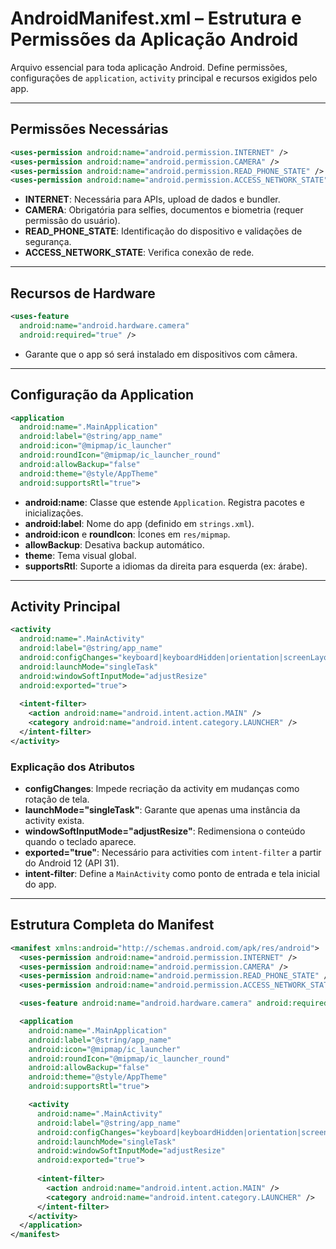 # AndroidManifest.xml – Estrutura e Permissões da Aplicação Android

Arquivo essencial para toda aplicação Android. Define permissões, configurações de `application`, `activity` principal e recursos exigidos pelo app.

---

## Permissões Necessárias

```xml
<uses-permission android:name="android.permission.INTERNET" />
<uses-permission android:name="android.permission.CAMERA" />
<uses-permission android:name="android.permission.READ_PHONE_STATE" />
<uses-permission android:name="android.permission.ACCESS_NETWORK_STATE" />
````

* **INTERNET**: Necessária para APIs, upload de dados e bundler.
* **CAMERA**: Obrigatória para selfies, documentos e biometria (requer permissão do usuário).
* **READ\_PHONE\_STATE**: Identificação do dispositivo e validações de segurança.
* **ACCESS\_NETWORK\_STATE**: Verifica conexão de rede.

---

## Recursos de Hardware

```xml
<uses-feature 
  android:name="android.hardware.camera" 
  android:required="true" />
```

* Garante que o app só será instalado em dispositivos com câmera.

---

## Configuração da Application

```xml
<application
  android:name=".MainApplication"
  android:label="@string/app_name"
  android:icon="@mipmap/ic_launcher"
  android:roundIcon="@mipmap/ic_launcher_round"
  android:allowBackup="false"
  android:theme="@style/AppTheme"
  android:supportsRtl="true">
```

* **android\:name**: Classe que estende `Application`. Registra pacotes e inicializações.
* **android\:label**: Nome do app (definido em `strings.xml`).
* **android\:icon** e **roundIcon**: Ícones em `res/mipmap`.
* **allowBackup**: Desativa backup automático.
* **theme**: Tema visual global.
* **supportsRtl**: Suporte a idiomas da direita para esquerda (ex: árabe).

---

## Activity Principal

```xml
<activity
  android:name=".MainActivity"
  android:label="@string/app_name"
  android:configChanges="keyboard|keyboardHidden|orientation|screenLayout|screenSize|smallestScreenSize|uiMode"
  android:launchMode="singleTask"
  android:windowSoftInputMode="adjustResize"
  android:exported="true">
  
  <intent-filter>
    <action android:name="android.intent.action.MAIN" />
    <category android:name="android.intent.category.LAUNCHER" />
  </intent-filter>
</activity>
```

### Explicação dos Atributos

* **configChanges**: Impede recriação da activity em mudanças como rotação de tela.
* **launchMode="singleTask"**: Garante que apenas uma instância da activity exista.
* **windowSoftInputMode="adjustResize"**: Redimensiona o conteúdo quando o teclado aparece.
* **exported="true"**: Necessário para activities com `intent-filter` a partir do Android 12 (API 31).
* **intent-filter**: Define a `MainActivity` como ponto de entrada e tela inicial do app.

---

## Estrutura Completa do Manifest

```xml
<manifest xmlns:android="http://schemas.android.com/apk/res/android">
  <uses-permission android:name="android.permission.INTERNET" />
  <uses-permission android:name="android.permission.CAMERA" />
  <uses-permission android:name="android.permission.READ_PHONE_STATE" />
  <uses-permission android:name="android.permission.ACCESS_NETWORK_STATE" />

  <uses-feature android:name="android.hardware.camera" android:required="true" />

  <application
    android:name=".MainApplication"
    android:label="@string/app_name"
    android:icon="@mipmap/ic_launcher"
    android:roundIcon="@mipmap/ic_launcher_round"
    android:allowBackup="false"
    android:theme="@style/AppTheme"
    android:supportsRtl="true">

    <activity
      android:name=".MainActivity"
      android:label="@string/app_name"
      android:configChanges="keyboard|keyboardHidden|orientation|screenLayout|screenSize|smallestScreenSize|uiMode"
      android:launchMode="singleTask"
      android:windowSoftInputMode="adjustResize"
      android:exported="true">
      
      <intent-filter>
        <action android:name="android.intent.action.MAIN" />
        <category android:name="android.intent.category.LAUNCHER" />
      </intent-filter>
    </activity>
  </application>
</manifest>
